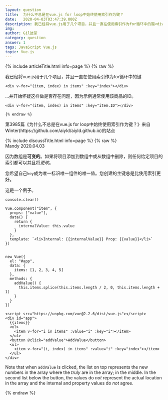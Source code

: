 ```yaml
---
layout: question
title:  为什么不总是在vue.js for loop中始终使用索引作为键？
date:   2020-04-03T03:47:39.000Z
description: 我已经将vue.js用于几个项目，并且一直在使用索引作为for循环中的键<div v-for="(item, index) in items"  ke...
img: 
author: Gil达蒙
category: question
answer: 1
tags: JavaScript Vue.js
topic: Vue.js
---
```

<div class="article-root">
  <div class="article">
    {% include articleTitle.html info=page %}
    {% raw %}
    <div class="article-content"><p><font style="vertical-align: inherit;"><font style="vertical-align: inherit;">我已经将vue.js用于几个项目，并且一直在使用索引作为for循环中的键</font></font></p>

<pre><code>&lt;div v-for="(item, index) in items" :key="index"&gt;&lt;/div&gt;
</code></pre>

<p><font style="vertical-align: inherit;"><font style="vertical-align: inherit;">...并开始怀疑这样做是否存在问题，因为示例通常使用该商品的ID。</font></font></p>

<pre><code>&lt;div v-for="(item, index) in items" :key="item.ID"&gt;&lt;/div&gt;
</code></pre></div>
    {% endraw %}
  </div>
  <p class="winter_mark">第3985篇《为什么不总是在vue.js for loop中始终使用索引作为键？》来自Winter(https://github.com/aiyld/aiyld.github.io)的站点</p>
  <div class="discuss-wrapper">
    {% include discussTitle.html info=page %}
    {% raw %}
    <div class="discuss-list">
    <div class="discuss-item">
        <div class="discuss-parent">
          <div class="discuss-meta">
            <span class="discuss-user">Mandy</span>
            <span class="discuss-time">2020.04.03</span>
          </div>
          <div class="discuss-comment"><p><font style="vertical-align: inherit;"><font style="vertical-align: inherit;">因为数组是</font></font><strong><font style="vertical-align: inherit;"><font style="vertical-align: inherit;">可变的</font></font></strong><font style="vertical-align: inherit;"><font style="vertical-align: inherit;">。</font><font style="vertical-align: inherit;">如果</font><font style="vertical-align: inherit;">将</font><font style="vertical-align: inherit;">项目添加到数组中或从数组中删除，则</font><font style="vertical-align: inherit;">任何给定项目的索引都可以并且将</font></font><em><font style="vertical-align: inherit;"><font style="vertical-align: inherit;">更改</font></font></em><font style="vertical-align: inherit;"><font style="vertical-align: inherit;">。</font></font></p>

<p><font style="vertical-align: inherit;"><font style="vertical-align: inherit;">您希望自己</font></font><code>key</code><font style="vertical-align: inherit;"><font style="vertical-align: inherit;">成为唯一标识唯一组件的唯一值。</font><font style="vertical-align: inherit;">您创建的主键总是比使用索引更好。</font></font></p>

<p><font style="vertical-align: inherit;"><font style="vertical-align: inherit;">这是一个例子。</font></font></p>

<p></p><div class="snippet" data-lang="js" data-hide="false" data-console="false" data-babel="false">
<div class="snippet-code">
<pre class="snippet-code-js lang-js prettyprint-override"><code>console.clear()<font></font>
<font></font>
Vue.component("item", {<font></font>
  props: ["value"],<font></font>
  data() {<font></font>
    return {<font></font>
      internalValue: this.value<font></font>
    }<font></font>
  },<font></font>
  template: `&lt;li&gt;Internal: {{internalValue}} Prop: {{value}}&lt;/li&gt;`<font></font>
})<font></font>
<font></font>
<font></font>
new Vue({<font></font>
  el: "#app",<font></font>
  data: {<font></font>
    items: [1, 2, 3, 4, 5]<font></font>
  },<font></font>
  methods: {<font></font>
    addValue() {<font></font>
      this.items.splice(this.items.length / 2, 0, this.items.length + 1)<font></font>
    }<font></font>
  }<font></font>
})</code></pre>
<pre class="snippet-code-html lang-html prettyprint-override"><code>&lt;script src="https://unpkg.com/vue@2.2.6/dist/vue.js"&gt;&lt;/script&gt;<font></font>
&lt;div id="app"&gt;<font></font>
  {{items}}<font></font>
  &lt;ul&gt;<font></font>
    &lt;item v-for="i in items" :value="i" :key="i"&gt;&lt;/item&gt;<font></font>
  &lt;/ul&gt;<font></font>
  &lt;button @click="addValue"&gt;AddValue&lt;/button&gt;<font></font>
  &lt;ul&gt;<font></font>
    &lt;item v-for="(i, index) in items" :value="i" :key="index"&gt;&lt;/item&gt;<font></font>
  &lt;/ul&gt;<font></font>
&lt;/div&gt;</code></pre>
</div>
</div>
<p></p>

<p>Note that when <code>addValue</code> is clicked, the list on top represents the new numbers in the array where the <em>truly</em> are in the array; in the middle. In the second list below the button, the values do <em>not</em> represent the actual location in the array and the internal and property values do <em>not</em> agree.</p></div>
        </div></div>
    </div>
    {% endraw %}
  </div>
<div>
